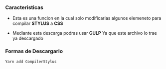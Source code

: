 ### Caracteristicas

- Esta es una funcion en la cual solo modificarias algunos elemeneto para compilar **STYLUS** a **CSS**

- Mediante esta descarga podras usar **GULP** Ya que este archivo lo trae ya descargado

### Formas de Descargarlo

	Yarn add CompilerStylus

